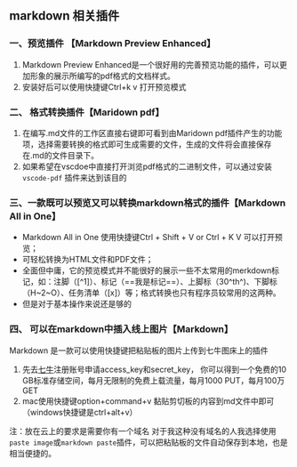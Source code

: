 ## markdown 相关插件
### 一、预览插件 【Markdown Preview Enhanced】
   
   1. Markdown Preview Enhanced是一个很好用的完善预览功能的插件，可以更加形象的展示所编写的pdf格式的文档样式。
   2. 安装好后可以使用快捷键Ctrl+k v 打开预览模式

### 二、 格式转换插件【Maridown pdf】
   
   1. 在编写.md文件的工作区直接右键即可看到由Maridown pdf插件产生的功能项，选择需要转换的格式即可生成需要的文件，生成的文件将会直接保存在.md的文件目录下。
   2. 如果希望在vscdoe中直接打开浏览pdf格式的二进制文件，可以通过安装 `vscode-pdf` 插件来达到该目的
### 三、一款既可以预览又可以转换markdown格式的插件【Markdown All in One】
+ Markdown All in One 使用快捷键Ctrl + Shift + V or Ctrl + K V 可以打开预览；
+ 可轻松转换为HTML文件和PDF文件；
+ 全面但中庸，它的预览模式并不能很好的展示一些不太常用的merkdown标记，如：注脚（[^1]）、标记（==我是标记==）、上脚标（30^th^)、下脚标（H~2~O）、任务清单（[x]）等；格式转换也只有程序员较常用的这两种。
+ 但是对于基本操作来说还是够的

### 四、 可以在markdown中插入线上图片【Markdown】
Markdown 是一款可以使用快捷键把粘贴板的图片上传到七牛图床上的插件
1. 先去[七牛](http://www.qiniu.com/)注册账号申请access_key和secret_key， 你可以得到一个免费的10 GB标准存储空间，每月无限制的免费上载流量，每月1000 PUT，每月100万GET
2. mac使用快捷键option+command+v 黏贴剪切板的内容到md文件中即可（windows快捷键是ctrl+alt+v）

注：放在云上的要求是需要你有一个域名 对于我这种没有域名的人我选择使用`paste image`或`markdown paste`插件，可以把粘贴板的文件自动保存到本地，也是相当便捷的。
   
